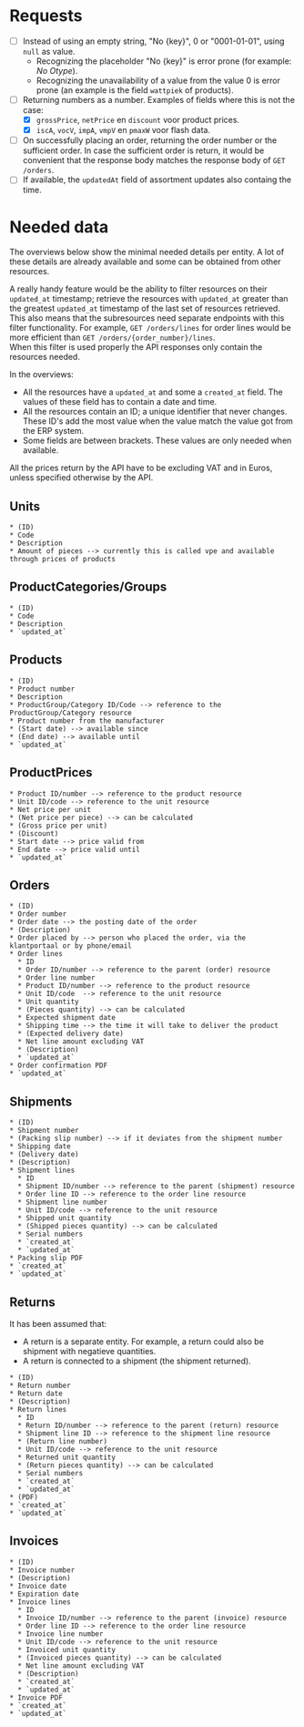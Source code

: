 # Requests

- [ ] Instead of using an empty string, "No {key}", 0 or "0001-01-01", using `null` as value.
    * Recognizing the placeholder "No {key}" is error prone (for example: <em>No Otype</em>).
    * Recognizing the unavailability of a value from the value 0 is error prone (an example is the field `wattpiek` of products).
- [ ] Returning numbers as a number. Examples of fields where this is not the case:
  - [x] `grossPrice`, `netPrice` en `discount` voor product prices.
  - [x] `iscA`, `vocV`, `impA`, `vmpV` en `pmaxW` voor flash data.
- [ ] On successfully placing an order, returning the order number or the sufficient order. In case the sufficient order is return, it would be convenient that the response body matches the response body of `GET /orders`. 
- [ ] If available, the `updatedAt` field of assortment updates also containg the time.

# Needed data

The overviews below show the minimal needed details per entity. A lot of these details are already available and some can be obtained from other resources. 

A really handy feature would be the ability to filter resources on their `updated_at` timestamp; retrieve the resources with `updated_at` greater than the greatest `updated_at` timestamp of the last set of resources retrieved.<br />
This also means that the subresources need separate endpoints with this filter functionality. For example, `GET /orders/lines` for order lines would be more efficient than `GET /orders/{order_number}/lines`.<br />
When this filter is used properly the API responses only contain the resources needed.

In the overviews:
* All the resources have a `updated_at` and some a `created_at` field. The values of these field has to contain a date and time.
* All the resources contain an ID; a unique identifier that never changes. These ID's add the most value when the value match the value got from the ERP system. 
* Some fields are between brackets. These values are only needed when available.

All the prices return by the API have to be excluding VAT and in Euros, unless specified otherwise by the API.

## Units

```text
* (ID)
* Code
* Description
* Amount of pieces --> currently this is called vpe and available through prices of products
```

## ProductCategories/Groups

```text
* (ID)
* Code
* Description
* `updated_at`
```

## Products

```text
* (ID)
* Product number 
* Description
* ProductGroup/Category ID/Code --> reference to the ProductGroup/Category resource
* Product number from the manufacturer
* (Start date) --> available since
* (End date) --> available until
* `updated_at`
```

## ProductPrices

```text
* Product ID/number --> reference to the product resource
* Unit ID/code --> reference to the unit resource
* Net price per unit
* (Net price per piece) --> can be calculated
* (Gross price per unit)
* (Discount)
* Start date --> price valid from
* End date --> price valid until
* `updated_at`
```

## Orders

```text
* (ID)
* Order number
* Order date --> the posting date of the order 
* (Description) 
* Order placed by --> person who placed the order, via the klantportaal or by phone/email
* Order lines
  * ID
  * Order ID/number --> reference to the parent (order) resource
  * Order line number
  * Product ID/number --> reference to the product resource
  * Unit ID/code  --> reference to the unit resource
  * Unit quantity
  * (Pieces quantity) --> can be calculated
  * Expected shipment date
  * Shipping time --> the time it will take to deliver the product
  * (Expected delivery date)
  * Net line amount excluding VAT
  * (Description)
  * `updated_at`
* Order confirmation PDF
* `updated_at`
```

## Shipments

```text
* (ID)
* Shipment number
* (Packing slip number) --> if it deviates from the shipment number
* Shipping date
* (Delivery date)
* (Description)
* Shipment lines
  * ID
  * Shipment ID/number --> reference to the parent (shipment) resource
  * Order line ID --> reference to the order line resource
  * Shipment line number 
  * Unit ID/code --> reference to the unit resource
  * Shipped unit quantity
  * (Shipped pieces quantity) --> can be calculated
  * Serial numbers
  * `created_at`
  * `updated_at`
* Packing slip PDF
* `created_at`
* `updated_at`
```

## Returns

It has been assumed that:
* A return is a separate entity. For example, a return could also be shipment with negatieve quantities.
* A return is connected to a shipment (the shipment returned).

```text
* (ID)
* Return number
* Return date
* (Description)
* Return lines
  * ID
  * Return ID/number --> reference to the parent (return) resource
  * Shipment line ID --> reference to the shipment line resource
  * (Return line number)
  * Unit ID/code --> reference to the unit resource
  * Returned unit quantity
  * (Return pieces quantity) --> can be calculated
  * Serial numbers
  * `created_at`
  * `updated_at`
* (PDF)
* `created_at`
* `updated_at`
```

## Invoices

```text
* (ID)
* Invoice number
* (Description)
* Invoice date
* Expiration date
* Invoice lines
  * ID
  * Invoice ID/number --> reference to the parent (invoice) resource
  * Order line ID --> reference to the order line resource
  * Invoice line number
  * Unit ID/code --> reference to the unit resource
  * Invoiced unit quantity
  * (Invoiced pieces quantity) --> can be calculated
  * Net line amount excluding VAT
  * (Description)
  * `created_at`
  * `updated_at`
* Invoice PDF
* `created_at`
* `updated_at`
```
